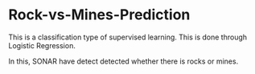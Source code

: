 # Rock-vs-Mines-Prediction

This is a classification type of supervised learning. This is done through Logistic Regression. 

In this, SONAR have detect detected whether there is rocks or mines. 
